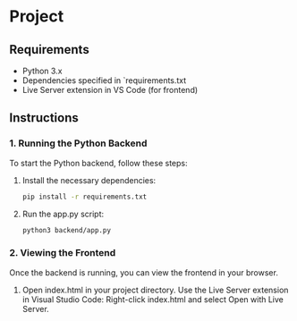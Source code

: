 # Project

## Requirements

- Python 3.x
- Dependencies specified in `requirements.txt
- Live Server extension in VS Code (for frontend)

## Instructions

### 1. Running the Python Backend

To start the Python backend, follow these steps:

1. Install the necessary dependencies:
   ```bash
   pip install -r requirements.txt

2. Run the app.py script:
   ```bash
   python3 backend/app.py
### 2. Viewing the Frontend

Once the backend is running, you can view the frontend in your browser.

1. Open index.html in your project directory.
Use the Live Server extension in Visual Studio Code:
  Right-click index.html and select Open with Live Server.



   

